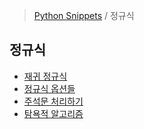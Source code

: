 > [Python Snippets](../README.md) / 정규식
## 정규식
- [재귀 정규식](재귀%20정규식.md)
- [정규식 옵션들](정규식%20옵션들.md)
- [주석문 처리하기](주석문%20처리하기.md)
- [탐욕적 알고리즘](탐욕적%20알고리즘.md)